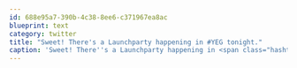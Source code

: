 ```yaml
---
id: 688e95a7-390b-4c38-8ee6-c371967ea8ac
blueprint: text
category: twitter
title: "Sweet! There's a Launchparty happening in #YEG tonight."
caption: 'Sweet! There''s a Launchparty happening in <span class="hashtag hashtag_local">#<a href="http://tweettemp.darylchymko.ca/?tag=yeg">YEG</a> tonight.'
---
```

